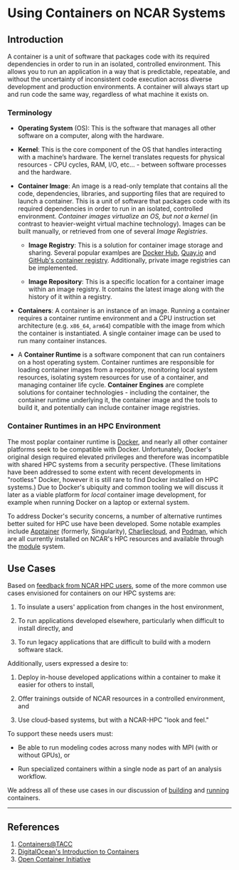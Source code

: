 # Using Containers on NCAR Systems

## Introduction

A container is a unit of software that packages code with its required dependencies in order to run in an isolated, controlled environment. This allows you to run an application in a way that is predictable, repeatable, and without the uncertainty of inconsistent code execution across diverse development and production environments. A container will always start up and run code the same way, regardless of what machine it exists on.

### Terminology
 - **Operating System** (OS): This is the software that manages all other software on a computer, along with the hardware.

 - **Kernel**: This is the core component of the OS that handles interacting with a machine’s hardware. The kernel translates requests for physical resources - CPU cycles, RAM, I/O, etc... - between software processes and the hardware.

 - **Container Image**: An image is a read-only template that contains all the code, dependencies, libraries, and supporting files that are required to launch a container. This is a unit of software that packages code with its required dependencies in order to run in an isolated, controlled environment. *Container images virtualize an OS, but not a kernel* (in contrast to heavier-weight virtual machine technology).  Images can be built manually, or retrieved from one of several *Image Registries*.

    - **Image Registry**: This is a solution for container image storage and sharing. Several popular examlpes are  [Docker Hub](https://hub.docker.com/), [Quay.io](https://quay.io/) and [GitHub's container registry](https://github.blog/2021-06-21-github-packages-container-registry-generally-available/).  Additionally, private image registries can be implemented.

    - **Image Repository**: This is a specific location for a container image within an image registry. It contains the latest image along with the history of it within a registry.

- **Containers**: A container is an instance of an image. Running a container requires a container runtime environment and a CPU instruction set architecture (e.g. `x86_64`, `arm64`) compatible with the image from which the container is instantiated. A single container image can be used to run many container instances.

 - A **Container Runtime** is a software component that can run containers on a host operating system. Container runtimes are responsible for loading container images from a repository, monitoring local system resources, isolating system resources for use of a container, and managing container life cycle.  **Container Engines** are complete solutions for container technologies - including the container, the container runtime underlying it, the container image and the tools to build it, and potentially can include container image registries.

### Container Runtimes in an HPC Environment

The most poplar container runtime is [Docker](https://www.docker.com/), and nearly all other container platforms seek to be compatible with Docker.  Unfortunately, Docker's original design required elevated privileges and therefore was incompatible with shared HPC systems from a security perspective.  (These limitations have been addressed to some extent with recent developments in "rootless" Docker, however it is still rare to find Docker installed on HPC systems.)  Due to Docker's ubiquity and common tooling we will discuss it later as a viable platform for *local* container image development, for example when running Docker on a laptop or external system.

To address Docker's security concerns, a number of alternative runtimes better suited for HPC use have been developed.  Some notable examples include [Apptainer](https://apptainer.org/) (formerly, Singularity), [Charliecloud](https://hpc.github.io/charliecloud/), and [Podman](https://podman.io/), which are all currently installed on NCAR's HPC resources and available through the [module](../modules.md) system.

## Use Cases

Based on [feedback from NCAR HPC users](https://docs.google.com/presentation/d/1FSAIjTrYPCumMm6HX9i0OVa3BUfSK-QNmNzW4ve9G_g/edit?usp=sharing), some of the more common use cases envisioned for containers on our HPC systems are:

1. To insulate a users' application from changes in the host environment,

2. To run applications developed elsewhere, particularly when difficult to install directly, and

3. To run legacy applications that are difficult to build with a modern software stack.

Additionally, users expressed a desire to:

1. Deploy in-house developed applications within a container to make it easier for others to install,

2. Offer trainings outside of NCAR resources in a controlled environment, and

3. Use cloud-based systems, but with a NCAR-HPC "look and feel."

To support these needs users must:

-  Be able to run modeling codes across many nodes with MPI (with or without GPUs), or

-  Run specialized containers within a single node as part of an analysis workflow.

We address all of these use cases in our discussion of [building](./building_containers.md) and [running](./running_containers.md) containers.


---

## References

 1. [Containers@TACC](https://containers-at-tacc.readthedocs.io/)
 2. [DigitalOcean's Introduction to Containers](https://www.digitalocean.com/community/conceptual-articles/introduction-to-containers)
 3. [Open Container Initiative](https://opencontainers.org/about/overview/)

<!--  LocalWords:  runtime runtimes
 -->
